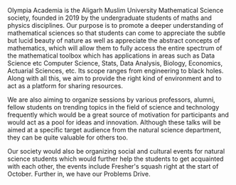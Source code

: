 Olympia Academia is the Aligarh Muslim University Mathematical Science society, founded in 2019 by the undergraduate students of maths and physics disciplines. Our purpose is to promote a deeper understanding of mathematical sciences so that students can come to appreciate the subtle but lucid beauty of nature as well as appreciate the abstract concepts of mathematics, which will allow them to fully access the entire spectrum of the mathematical toolbox which has applications in areas such as Data Science etc Computer Science, Stats, Data Analysis, Biology, Economics, Actuarial Sciences, etc. Its scope ranges from engineering to black holes. Along with all this, we aim to provide the right kind of environment and to act as a platform for sharing resources.

We are also aiming to organize sessions by various professors, alumni, fellow students on trending topics in the field of science and technology frequently which would be a great source of motivation for participants and would act as a pool for ideas and innovation. Although these talks will be aimed at a specific target audience from the natural science department, they can be quite valuable for others too.

Our society would also be organizing social and cultural events for natural science students which would further help the students to get acquainted with each other, the events include Fresher's squash right at the start of October. Further in, we have our Problems Drive.
